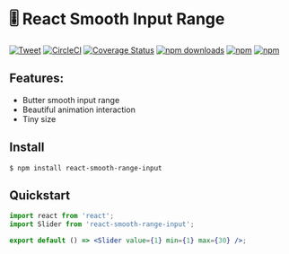# 🎚 React Smooth Input Range

[![Tweet](https://img.shields.io/twitter/url/http/shields.io.svg?style=social)](https://twitter.com/intent/tweet?text=🎚+React+Smooth+Range+Input&url=https://github.com/bluebill1049/react-smooth-range-input/) [![CircleCI](https://circleci.com/gh/bluebill1049/react-smooth-range-input.svg?style=svg)](https://circleci.com/gh/bluebill1049/react-smooth-range-input) [![Coverage Status](https://coveralls.io/repos/github/bluebill1049/react-smooth-range-input/badge.svg?branch=master)](https://coveralls.io/github/bluebill1049/react-smooth-range-input?branch=master) [![npm downloads](https://img.shields.io/npm/dm/react-smooth-range-input.svg?style=flat-square)](https://www.npmjs.com/package/react-smooth-range-input) [![npm](https://img.shields.io/npm/dt/react-smooth-range-input.svg?style=flat-square)](https://www.npmjs.com/package/react-smooth-range-input) [![npm](https://img.shields.io/npm/l/react-smooth-range-input.svg?style=flat-square)](https://www.npmjs.com/package/react-smooth-range-input)

## Features:

- Butter smooth input range
- Beautiful animation interaction
- Tiny size

## Install

    $ npm install react-smooth-range-input

## Quickstart

```jsx
import react from 'react';
import Slider from 'react-smooth-range-input';

export default () => <Slider value={1} min={1} max={30} />;
```
